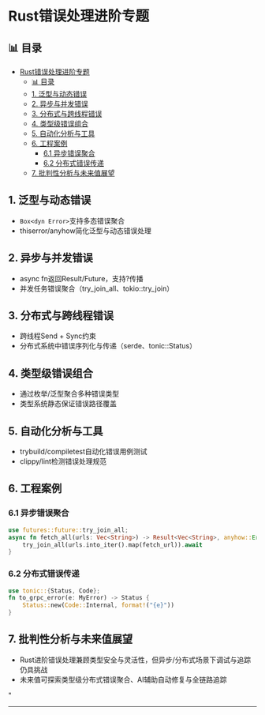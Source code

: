 ﻿# Rust错误处理进阶专题

## 📊 目录

- [Rust错误处理进阶专题](#rust错误处理进阶专题)
  - [📊 目录](#-目录)
  - [1. 泛型与动态错误](#1-泛型与动态错误)
  - [2. 异步与并发错误](#2-异步与并发错误)
  - [3. 分布式与跨线程错误](#3-分布式与跨线程错误)
  - [4. 类型级错误组合](#4-类型级错误组合)
  - [5. 自动化分析与工具](#5-自动化分析与工具)
  - [6. 工程案例](#6-工程案例)
    - [6.1 异步错误聚合](#61-异步错误聚合)
    - [6.2 分布式错误传递](#62-分布式错误传递)
  - [7. 批判性分析与未来值展望](#7-批判性分析与未来值展望)

## 1. 泛型与动态错误

- `Box<dyn Error>`支持多态错误聚合
- thiserror/anyhow简化泛型与动态错误处理

## 2. 异步与并发错误

- async fn返回Result/Future，支持?传播
- 并发任务错误聚合（try_join_all、tokio::try_join）

## 3. 分布式与跨线程错误

- 跨线程Send + Sync约束
- 分布式系统中错误序列化与传递（serde、tonic::Status）

## 4. 类型级错误组合

- 通过枚举/泛型聚合多种错误类型
- 类型系统静态保证错误路径覆盖

## 5. 自动化分析与工具

- trybuild/compiletest自动化错误用例测试
- clippy/lint检测错误处理规范

## 6. 工程案例

### 6.1 异步错误聚合

```rust
use futures::future::try_join_all;
async fn fetch_all(urls: Vec<String>) -> Result<Vec<String>, anyhow::Error> {
    try_join_all(urls.into_iter().map(fetch_url)).await
}
```

### 6.2 分布式错误传递

```rust
use tonic::{Status, Code};
fn to_grpc_error(e: MyError) -> Status {
    Status::new(Code::Internal, format!("{e}"))
}
```

## 7. 批判性分析与未来值展望

- Rust进阶错误处理兼顾类型安全与灵活性，但异步/分布式场景下调试与追踪仍具挑战
- 未来值可探索类型级分布式错误聚合、AI辅助自动修复与全链路追踪

"

---
